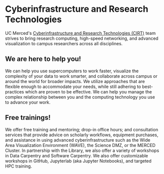 # Cyberinfrastructure and Research Technologies <!-- {docsify-ignore-all} -->


UC Merced's [Cyberinfrastructure
and Research Technologies (CIRT)](https://it.ucmerced.edu/CIRT) team strives to bring research
computing, high-speed networking, and advanced visualization to campus
researchers across all disciplines.

## We are here to help you!

We can help you use supercomputers to work faster, visualize the complexity of your data to work smarter, and collaborate across campus or around the world for broader impacts. We utilize approaches that are flexible enough to accommodate your needs, while still adhering to best-practices which are proven to be effective. We can help you manage the complex relationship between you and the computing technology you use to advance your work.


## Free trainings!
We offer free training and mentoring; drop-in office hours; and consultation services that provide advice on scholarly workflows, equipment purchases, and assistance in using advanced cyberinfrastructure such as the Wide Area Visualization Environment (WAVE), the Science DMZ, or the MERCED Cluster. In partnership with the Library, we also offer a variety of workshops in Data Carpentry and Software Carpentry. We also offer customizable workshops in GitHub, Jupyterlab (aka Jupyter Notebooks), and targeted HPC training.
